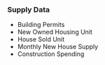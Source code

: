 ### Supply Data

- Building Permits
- New Owned Housing Unit
- House Sold Unit
- Monthly New House Supply
- Construction Spending
